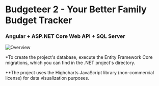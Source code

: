 # Budgeteer 2 - Your Better Family Budget Tracker

### Angular + ASP.NET Core Web API + SQL Server

![Overview](http://i63.tinypic.com/2exvdpk.png)

*To create the project's database, execute the Entity Framework Core migrations, which you can find in the .NET project's directory.

**The project uses the Highcharts JavaScript library (non-commercial license) for data visualization purposes.
